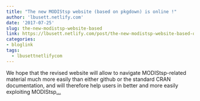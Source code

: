 ```yaml
---
title: "The new MODIStsp website (based on pkgdown) is online !"
author: 'lbusett.netlify.com'
date: '2017-07-25'
slug: the-new-modistsp-website-based
link: https://lbusett.netlify.com/post/the-new-modistsp-website-based-on-pkgdown-is-online/
categories:
- bloglink
tags:
  - lbusettnetlifycom
---
```


We hope that the revised website will allow to navigate MODIStsp-related material much more easily than either github or the standard CRAN documentation, and will therefore help users in better and more easily exploiting MODIStsp[... <i class="fas fa-external-link-alt"></i>](https://lbusett.netlify.com/post/the-new-modistsp-website-based-on-pkgdown-is-online/)

